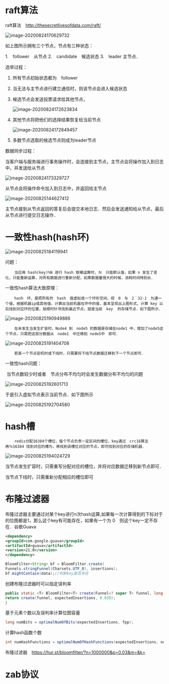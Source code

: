 # raft算法

raft算法　http://thesecretlivesofdata.com/raft/

![image-20200824170629732](pic/image-20200824170629732.png)

如上图所示拥有三个节点，节点有三种状态：

1.　follower　从节点
2.　candidate　候选状态
3.　leader 主节点．

选举过程：

1. 所有节点初始状态都为　follower 

2. 当无法与主节点进行建立通信时，则该节点会进入候选状态

3. 候选节点会发送投票请求给其他节点，

   

   ![image-20200824172623834](pic/image-20200824172623834.png)

4. 其他节点将把他们的选择结果恢复给当前节点

   ![image-20200824172849457](pic/image-20200824172849457.png)

5. 多数节点选取的候选节点则成为leader节点

数据同步过程：

当客户端与服务端进行事务操作时，会连接到主节点，主节点会将操作加入到日志中，并发送给从节点



![image-20200824173329727](pic/image-20200824173329727.png)

从节点会将操作命令加入到日志中，并返回给主节点

![image-20200825144627412](pic/image-20200825144627412.png)

主节点接到从节点返回的答复后会提交本地日志．然后会发送通知给从节点，最后从节点进行提交日志操作．



# 一致性hash(hash环)

![image-20200825184119941](pic/image-20200825184119941.png)

问题：

```
	当应用 hash(key)%N 进行 hash 取模运算时，Ｎ　只能默认值，如果 n 发生了变化，只能重新运算，对所有数据进行重新分配，如果数据量很大的时候，消耗时间特别长．
```



一致性hash算法大致原理：

```
	hash　环，是把所有的　hash　值虚拟成一个环形空间，视　0　与　2＾32-1　为通一个值，根据机器ip或其他值，计算出当前机器在环中的值，基本呈现出上图形式，计算 key 以后找到对应环的位置，按顺时针寻找到最近节点，就是当前　key  的存储节点．如下图所示．
```

![image-20200825190949886](pic/image-20200825190949886.png)

```
	在未发生当发生扩容时，Node4 到　node5 的数据是存储在node1 中，增加了node5这个节点，只需把这部分数据从　node1　中迁移到 node5中　即可．
```

![image-20200825191404708](pic/image-20200825191404708.png)

```
	若某一个节点宕机时或下线时，只需要将下线节点数据迁移到下一个节点即可．
```



一致性hash问题：

​	当节点数较少时或者　节点分布不均匀时会发生数据分布不均匀的问题

![image-20200825192601713](pic/image-20200825192601713.png)

于是引入虚拟节点表示当前节点．如下图所示

![image-20200825192704580](pic/image-20200825192704580.png)

# hash槽

```，
	redis分配16384个槽位，每个节点负责一定区间的槽位，key通过　crc16算法再％16384 找到对应的槽为，再找到该槽位对应的节点，即可找到对应的存储机器． 
```

![image-20200825194024729](pic/image-20200825194024729.png)

当节点发生扩容时，只需重写分配对应的槽位，并将对应数据迁移到新节点即可．

当节点下线时，只需重新分配相应的槽位即可

# 布隆过滤器

​		布隆过滤器主要通过对某个key进行n次hash运算,如果每一次计算得到的下标对于的位图都是1，那么这个key有可能存在，如果有一个为 0　则这个key一定不存在．谷歌Guava

```xml
<dependency>
<groupId>com.google.guava</groupId>
<artifactId>guava</artifactId>
<version>21.0</version>
</dependency>
```

```java
BloomFilter<String> bf = BloomFilter.create(
Funnels.stringFunnel(Charsets.UTF_8), insertions);
bf.mightContain(data);//判断key是否存在
```

创建布隆过滤器时可以指定误判率

```java
public static <T> BloomFilter<T> create(Funnel<? super T> funnel, long expectedInsertions) {
return create(funnel, expectedInsertions, 0.03D);
}
```

基于元素个数以及误判率计算位图容量

```java
long numBits = optimalNumOfBits(expectedInsertions, fpp);
```

计算hash函数个数

```java
int numHashFunctions = optimalNumOfHashFunctions(expectedInsertions, numBits);
```

布隆过滤器　https://hur.st/bloomfilter/?n=1000000&p=0.03&m=&k=



# zab协议